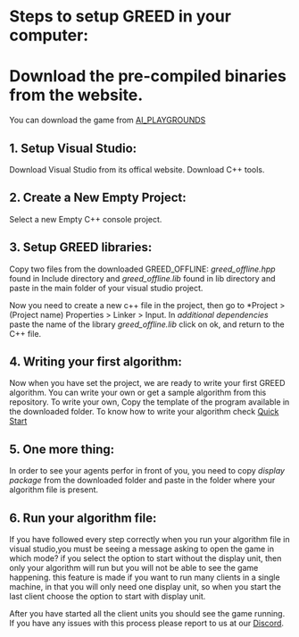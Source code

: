 # Steps to setup GREED in your computer:
# Download the pre-compiled binaries from the website.

You can download the game from [AI_PLAYGROUNDS](https://aiplaygrounds.in)
## 1. Setup Visual Studio:
Download Visual Studio from its offical website. Download C++ tools.

## 2. Create a New Empty Project:
Select a new Empty C++ console project.

## 3. Setup GREED libraries:
Copy two files from the downloaded GREED_OFFLINE: *greed_offline.hpp* found in Include directory and *greed_offline.lib* found in lib directory and paste in the main folder of your visual studio project.

Now you need to create a new c++ file in the project, then go to *Project > (Project name) Properties > Linker > Input.
In *additional dependencies* paste the name of the library *greed_offline.lib* click on ok, and return to the C++ file.

## 4. Writing your first algorithm:
Now when you have set the project, we are ready to write your first GREED algorithm. You can write your own or get a sample algorithm from this repository.
To write your own, Copy the template of the program available in the downloaded folder. To know how to write your algorithm check [Quick Start](quick_start.md)

## 5. One more thing:
In order to see your agents perfor in front of you, you need to copy *display package* from the downloaded folder and paste in the folder where your algorithm file is present.



## 6. Run your algorithm file:
If you have followed every step correctly when you run your algorithm file in visual studio,you must be seeing a message asking to open the game in which mode?
if you select the option to start without the display unit, then only your algorithm will run but you will not be able to see the game happening. this feature is made if you want to 
run many clients in a single machine, in that you will only need one display unit, so when you start the last client choose the option to start with display unit.

After you have started all the client units you should see the game running.
If you have any issues with this process please report to us at our [Discord](https://discord.gg/2CBeaMAAay).


